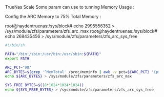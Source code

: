 TrueNas Scale
Some param can use to tunning Memory Usage : 

Config the ARC Memory to 75% Total Memory :

root@haydentruenas:/sys/block# echo 2995556352 > /sys/module/zfs/parameters/zfs_arc_max
root@haydentruenas:/sys/block# echo 268435456 > /sys/module/zfs/parameters/zfs_arc_sys_free

```bash
#!/bin/sh

PATH="/bin:/sbin:/usr/bin:/usr/sbin:${PATH}"
export PATH

ARC_PCT="90"
ARC_BYTES=$(grep '^MemTotal' /proc/meminfo | awk -v pct=${ARC_PCT} '{printf "%d", $2 * 1024 * (pct / 100.0)}')
echo ${ARC_BYTES} > /sys/module/zfs/parameters/zfs_arc_max

SYS_FREE_BYTES=$((8*1024*1024*1024))
echo ${SYS_FREE_BYTES} > /sys/module/zfs/parameters/zfs_arc_sys_free
```